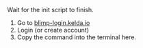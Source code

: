 Wait for the init script to finish.

1. Go to [blimp-login.kelda.io](https://blimp-login.kelda.io)
1. Login (or create account)
1. Copy the command into the terminal here.
